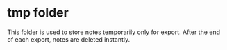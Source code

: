 # tmp folder

This folder is used to store notes temporarily only for export.
After the end of each export, notes are deleted instantly.
